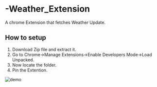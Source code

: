 # -Weather_Extension
A chrome Extension that fetches Weather Update.

## How to setup
1. Download Zip file and extract it.
2. Go to Chrome->Manage Extensions->Enable Developers Mode->Load Unpacked.
3. Now locate the folder.
4. Pin the Extention.
 
![demo](https://user-images.githubusercontent.com/87295104/172039916-70364cf5-0933-4677-aa26-6e55fe9c08f8.png)
